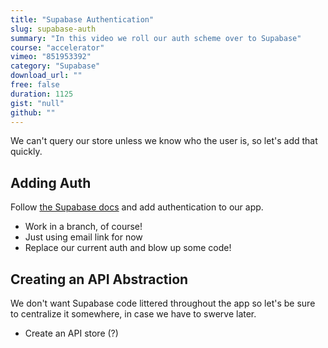 ```yaml
---
title: "Supabase Authentication"
slug: supabase-auth
summary: "In this video we roll our auth scheme over to Supabase"
course: "accelerator"
vimeo: "851953392"
category: "Supabase"
download_url: ""
free: false
duration: 1125
gist: "null"
github: ""
---
```


We can't query our store unless we know who the user is, so let's add that quickly.

## Adding Auth
Follow [the Supabase docs](https://supabase.com/docs/guides/getting-started/tutorials/with-nuxt-3) and add authentication to our app.

 - Work in a branch, of course!
 - Just using email link for now
 - Replace our current auth and blow up some code!

## Creating an API Abstraction
We don't want Supabase code littered throughout the app so let's be sure to centralize it somewhere, in case we have to swerve later.

 - Create an API store (?)


